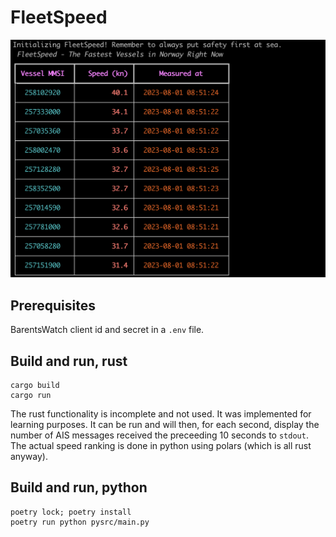 # FleetSpeed
![alt text](/doc_assets/FleetSpeed.png "FleetSpeed in action.")

## Prerequisites
BarentsWatch client id and secret in a `.env` file.

## Build and run, rust
```
cargo build
cargo run
```
The rust functionality is incomplete and not used. It was implemented for learning purposes. It can be run 
 and will then, for each second, display the number of AIS messages received the preceeding 10 seconds to `stdout`. 
The actual speed ranking is done in python using polars (which is all rust anyway).

## Build and run, python
```
poetry lock; poetry install
poetry run python pysrc/main.py
```